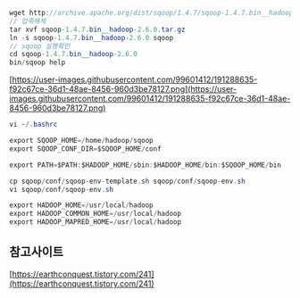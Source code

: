 ```java
wget http://archive.apache.org/dist/sqoop/1.4.7/sqoop-1.4.7.bin__hadoop-2.6.0.tar.gz
// 압축해제
tar xvf sqoop-1.4.7.bin__hadoop-2.6.0.tar.gz
ln -s sqoop-1.4.7.bin__hadoop-2.6.0 sqoop
// sqoop 실행확인
cd sqoop-1.4.7.bin__hadoop-2.6.0
bin/sqoop help
```

[https://user-images.githubusercontent.com/99601412/191288635-f92c67ce-36d1-48ae-8456-960d3be78127.png](https://user-images.githubusercontent.com/99601412/191288635-f92c67ce-36d1-48ae-8456-960d3be78127.png)

```java
vi ~/.bashrc
```

```java
export SQOOP_HOME=/home/hadoop/sqoop
export SQOOP_CONF_DIR=$SQOOP_HOME/conf

export PATH=$PATH:$HADOOP_HOME/sbin:$HADOOP_HOME/bin:$SQOOP_HOME/bin
```

```java
cp sqoop/conf/sqoop-env-template.sh sqoop/conf/sqoop-env.sh
vi sqoop/conf/sqoop-env.sh
```

```java
export HADOOP_HOME=/usr/local/hadoop
export HADOOP_COMMON_HOME=/usr/local/hadoop
export HADOOP_MAPRED_HOME=/usr/local/hadoop

```

## 참고사이트

[https://earthconquest.tistory.com/241](https://earthconquest.tistory.com/241)